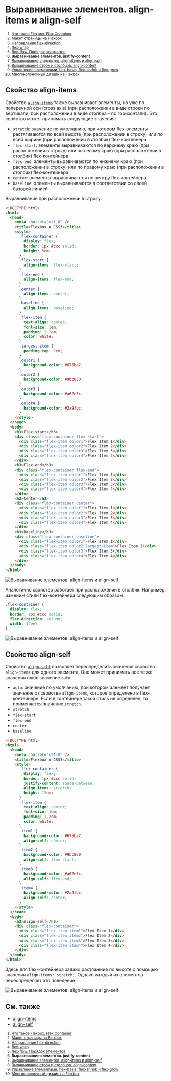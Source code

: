 # Выравнивание элементов. align-items и align-self

<small markdown="1">

1. [Что такое Flexbox. Flex Container](flex-1.md)
2. [Макет страницы на Flexbox](flex-2.md)
3. [Направление flex-direction](flex-3.md)
4. [flex-wrap](flex-4.md)
5. [flex-flow. Порядок элементов](flex-5.md)
6. **Выравнивание элементов. justify-content**
7. [Выравнивание элементов. align-items и align-self](flex-7.md)
8. [Выравнивание строк и столбцов. align-content](flex-8.md)
9. [Управление элементами. flex-basis, flex-shrink и flex-grow](flex-9.md)
10. [Многоколоночный дизайн на Flexbox](flex-10.md)

</small>

## Свойство align-items

Свойство [`align-items`](../align-items.md) также выравнивает элементы, но уже по поперечной оси (cross axis) (при расположении в виде строки по вертикали, при расположении в виде столбца - по горизонтали). Это свойство может принимать следующие значения:

- `stretch`: значение по умолчанию, при котором flex-элементы растягиваются по всей высоте (при расположении в строку) или по всей ширине (при расположении в столбик) flex-контейнера
- `flex-start`: элементы выравниваются по верхнему краю (при расположении в строку) или по левому краю (при расположении в столбик) flex-контейнера
- `flex-end`: элементы выравниваются по нижнему краю (при расположении в строку) или по правому краю (при расположении в столбик) flex-контейнера
- `center`: элементы выравниваются по центру flex-контейнера
- `baseline`: элементы выравниваются в соответствии со своей базовой линией

Выравнивание при расположении в строку:

```html
<!DOCTYPE html>
<html>
  <head>
    <meta charset="utf-8" />
    <title>Flexbox в CSS3</title>
    <style>
      .flex-container {
        display: flex;
        border: 1px #ccc solid;
        height: 5em;
      }
      .flex-start {
        align-items: flex-start;
      }
      .flex-end {
        align-items: flex-end;
      }
      .center {
        align-items: center;
      }
      .baseline {
        align-items: baseline;
      }
      .flex-item {
        text-align: center;
        font-size: 1em;
        padding: 1.2em;
        color: white;
      }
      .largest-item {
        padding-top: 2em;
      }
      .color1 {
        background-color: #675ba7;
      }
      .color2 {
        background-color: #9bc850;
      }
      .color3 {
        background-color: #a62e5c;
      }
      .color4 {
        background-color: #2a9fbc;
      }
    </style>
  </head>
  <body>
    <h3>Flex-start</h3>
    <div class="flex-container flex-start">
      <div class="flex-item color1">Flex Item 1</div>
      <div class="flex-item color2">Flex Item 2</div>
      <div class="flex-item color3">Flex Item 3</div>
      <div class="flex-item color4">Flex Item 4</div>
    </div>
    <h3>Flex-end</h3>
    <div class="flex-container flex-end">
      <div class="flex-item color1">Flex Item 1</div>
      <div class="flex-item color2">Flex Item 2</div>
      <div class="flex-item color3">Flex Item 3</div>
      <div class="flex-item color4">Flex Item 4</div>
    </div>
    <h3>Center</h3>
    <div class="flex-container center">
      <div class="flex-item color1">Flex Item 1</div>
      <div class="flex-item color2">Flex Item 2</div>
      <div class="flex-item color3">Flex Item 3</div>
      <div class="flex-item color4">Flex Item 4</div>
    </div>
    <h3>Baseline</h3>
    <div class="flex-container baseline">
      <div class="flex-item color1">Flex Item 1</div>
      <div class="flex-item color2 largest-item">Flex Item 2</div>
      <div class="flex-item color3">Flex Item 3</div>
      <div class="flex-item color4">Flex Item 4</div>
    </div>
  </body>
</html>
```

![Выравнивание элементов. align-items и align-self](flex-6-1.png)

Аналогично свойство работает при расположении в столбик. Например, изменим стили flex-контейнера следующим образом:

```css
.flex-container {
  display: flex;
  border: 1px #ccc solid;
  flex-direction: column;
  width: 12em;
}
```

![Выравнивание элементов. align-items и align-self](flex-6-2.png)

## Свойство align-self

Свойство [`align-self`](../align-self.md) позволяет переопределить значение свойства `align-items` для одного элемента. Оно может принимать все те же значения плюс значение `auto`:

- `auto`: значение по умолчанию, при котором элемент получает значение от свойства `align-items`, которое определено в flex-контейнере. Если в контейнере такой стиль не определен, то применяется значение `stretch`.
- `stretch`
- `flex-start`
- `flex-end`
- `center`
- `baseline`

```html
<!DOCTYPE html>
<html>
  <head>
    <meta charset="utf-8" />
    <title>Flexbox в CSS3</title>
    <style>
      .flex-container {
        display: flex;
        border: 1px #ccc solid;
        justify-content: space-between;
        align-items: stretch;
        height: 12em;
      }
      .flex-item {
        text-align: center;
        font-size: 1em;
        padding: 1.2em;
        color: white;
      }
      .item1 {
        background-color: #675ba7;
        align-self: center;
      }
      .item2 {
        background-color: #9bc850;
        align-self: flex-start;
      }
      .item3 {
        background-color: #a62e5c;
        align-self: flex-end;
      }
      .item4 {
        background-color: #2a9fbc;
        align-self: center;
      }
    </style>
  </head>
  <body>
    <h3>Align-self</h3>
    <div class="flex-container">
      <div class="flex-item item1">Flex Item 1</div>
      <div class="flex-item item2">Flex Item 2</div>
      <div class="flex-item item3">Flex Item 3</div>
      <div class="flex-item item4">Flex Item 4</div>
    </div>
  </body>
</html>
```

Здесь для flex-контейнера задано растяжение по высоте с помощью значения `align-items: stretch;`. Однако каждый из элементов переопределяет это поведение:

![Выравнивание элементов. align-items и align-self](flex-6-3.png)

## См. также

- [align-items](../align-items.md)
- [align-self](../align-self.md)

<small markdown="1">

1. [Что такое Flexbox. Flex Container](flex-1.md)
2. [Макет страницы на Flexbox](flex-2.md)
3. [Направление flex-direction](flex-3.md)
4. [flex-wrap](flex-4.md)
5. [flex-flow. Порядок элементов](flex-5.md)
6. **Выравнивание элементов. justify-content**
7. [Выравнивание элементов. align-items и align-self](flex-7.md)
8. [Выравнивание строк и столбцов. align-content](flex-8.md)
9. [Управление элементами. flex-basis, flex-shrink и flex-grow](flex-9.md)
10. [Многоколоночный дизайн на Flexbox](flex-10.md)

</small>
